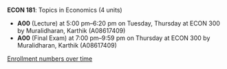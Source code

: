 **ECON 181**: Topics in Economics (4 units)

- **A00** (Lecture) at 5:00 pm–6:20 pm on Tuesday, Thursday at ECON 300 by Muralidharan, Karthik (A08617409)
- **A00** (Final Exam) at 7:00 pm–9:59 pm on Thursday at ECON 300 by Muralidharan, Karthik (A08617409)

[Enrollment numbers over time](./ECON181.tsv)
